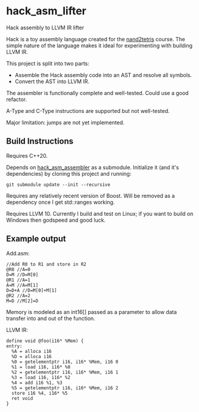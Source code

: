 # hack_asm_lifter
Hack assembly to LLVM IR lifter

Hack is a toy assembly language created for the [nand2tetris](https://www.nand2tetris.org/) course.  The simple nature of the language makes it ideal for experimenting with building LLVM IR.

This project is split into two parts:
* Assemble the Hack assembly code into an AST and resolve all symbols.
* Convert the AST into LLVM IR.

The assembler is functionally complete and well-tested.  Could use a good refactor.

A-Type and C-Type instructions are supported but not well-tested.

Major limitation: jumps are not yet implemented.

## Build Instructions

Requires C++20.  

Depends on [hack_asm_assembler](https://github.com/antoshre/hack_asm_assembler) as a submodule.  Initialize it (and it's dependencies) by cloning this project and running:

    git submodule update --init --recursive

Requires any relatively recent version of Boost.  Will be removed as a dependency once I get std::ranges working.

Requires LLVM 10.  Currently I build and test on Linux; if you want to build on Windows then godspeed and good luck.

## Example output
Add.asm:
```
//Add R0 to R1 and store in R2
@R0 //A=0
D=M //D=M[0]
@R1 //A=1
A=M //A=M[1]
D=D+A //D=M[0]+M[1]
@R2 //A=2
M=D //M[2]=D
```
Memory is modeled as an int16[] passed as a parameter to allow data transfer into and out of the function.

LLVM IR:
```
define void @foo(i16* %Mem) {
entry:
  %A = alloca i16
  %D = alloca i16
  %0 = getelementptr i16, i16* %Mem, i16 0
  %1 = load i16, i16* %0
  %2 = getelementptr i16, i16* %Mem, i16 1
  %3 = load i16, i16* %2
  %4 = add i16 %1, %3
  %5 = getelementptr i16, i16* %Mem, i16 2
  store i16 %4, i16* %5
  ret void
}
```

